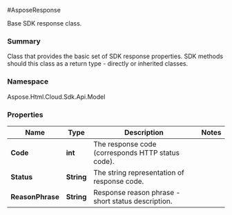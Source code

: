 #AsposeResponse

Base SDK response class. 

### Summary

Class that provides the basic set of SDK response properties. 
SDK methods should this class as a return type - directly or inherited classes.

### Namespace 

Aspose.Html.Cloud.Sdk.Api.Model

### Properties

Name | Type | Description  | Notes
------------- | ------------- | ------------- | -------------
**Code** | **int**| The response code (corresponds HTTP status code). | 
**Status** | **String**| The string representation of response code. |
**ReasonPhrase** | **String**| Response reason phrase - short status description. |
